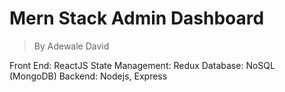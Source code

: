 # Mern Stack Admin Dashboard

> By Adewale David 

Front End: ReactJS
State Management: Redux
Database: NoSQL (MongoDB)
Backend: Nodejs, Express
